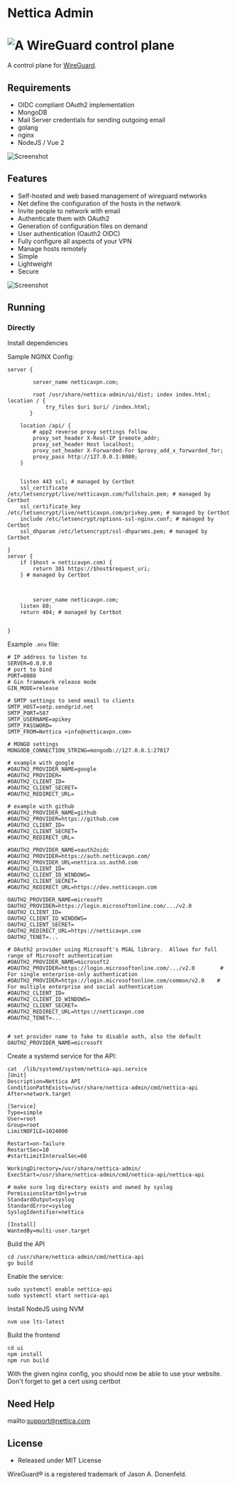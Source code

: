 # Nettica Admin

<h1><img src="./ui/src/assets/nettica.png" alt="A WireGuard control plane"></h1>

A control plane for [WireGuard](https://wireguard.com).

## Requirements

* OIDC compliant OAuth2 implementation
* MongoDB
* Mail Server credentials for sending outgoing email
* golang
* nginx
* NodeJS / Vue 2

![Screenshot](nettica-architecture.jpg)

## Features

 * Self-hosted and web based management of wireguard networks
 * Net define the configuration of the hosts in the network
 * Invite people to network with email
 * Authenticate them with OAuth2
 * Generation of configuration files on demand
 * User authentication (Oauth2 OIDC)
 * Fully configure all aspects of your VPN
 * Manage hosts remotely
 * Simple
 * Lightweight
 * Secure



![Screenshot](nettica-screenshot.png)

## Running


### Directly

Install dependencies

Sample NGINX Config:

```
server {

        server_name netticavpn.com;

        root /usr/share/nettica-admin/ui/dist; index index.html; location / {
            try_files $uri $uri/ /index.html;
       }

    location /api/ {
        # app2 reverse proxy settings follow
        proxy_set_header X-Real-IP $remote_addr;
        proxy_set_header Host localhost;
        proxy_set_header X-Forwarded-For $proxy_add_x_forwarded_for;
        proxy_pass http://127.0.0.1:8080;
    }


    listen 443 ssl; # managed by Certbot
    ssl_certificate /etc/letsencrypt/live/netticavpn.com/fullchain.pem; # managed by Certbot
    ssl_certificate_key /etc/letsencrypt/live/netticavpn.com/privkey.pem; # managed by Certbot
    include /etc/letsencrypt/options-ssl-nginx.conf; # managed by Certbot
    ssl_dhparam /etc/letsencrypt/ssl-dhparams.pem; # managed by Certbot

}
server {
    if ($host = netticavpn.com) {
        return 301 https://$host$request_uri;
    } # managed by Certbot



        server_name netticavpn.com;
    listen 80;
    return 404; # managed by Certbot


}
```

Example `.env` file:

```
# IP address to listen to
SERVER=0.0.0.0
# port to bind
PORT=8080
# Gin framework release mode
GIN_MODE=release

# SMTP settings to send email to clients
SMTP_HOST=smtp.sendgrid.net
SMTP_PORT=587
SMTP_USERNAME=apikey
SMTP_PASSWORD=
SMTP_FROM=Nettica <info@netticavpn.com>

# MONGO settings
MONGODB_CONNECTION_STRING=mongodb://127.0.0.1:27017

# example with google
#OAUTH2_PROVIDER_NAME=google
#OAUTH2_PROVIDER=
#OAUTH2_CLIENT_ID=
#OAUTH2_CLIENT_SECRET=
#OAUTH2_REDIRECT_URL=

# example with github
#OAUTH2_PROVIDER_NAME=github
#OAUTH2_PROVIDER=https://github.com
#OAUTH2_CLIENT_ID=
#OAUTH2_CLIENT_SECRET=
#OAUTH2_REDIRECT_URL=

#OAUTH2_PROVIDER_NAME=oauth2oidc
#OAUTH2_PROVIDER=https://auth.netticavpn.com/
#OAUTH2_PROVIDER_URL=nettica.us.auth0.com
#OAUTH2_CLIENT_ID=
#OAUTH2_CLIENT_ID_WINDOWS=
#OAUTH2_CLIENT_SECRET=
#OAUTH2_REDIRECT_URL=https://dev.netticavpn.com

OAUTH2_PROVIDER_NAME=microsoft
OAUTH2_PROVIDER=https://login.microsoftonline.com/.../v2.0
OAUTH2_CLIENT_ID=
OAUTH2_CLIENT_ID_WINDOWS=
OAUTH2_CLIENT_SECRET=
OAUTH2_REDIRECT_URL=https://netticavpn.com
OAUTH2_TENET=...

# OAuth2 provider using Microsoft's MSAL library.  Allows for full range of Microsoft authentication
#OAUTH2_PROVIDER_NAME=microsoft2
#OAUTH2_PROVIDER=https://login.microsoftonline.com/.../v2.0        # For single enterprise-only authentication
#OAUTH2_PROVIDER=https://login.microsoftonline.com/common/v2.0    # For multiple enterprise and social authentication
#OAUTH2_CLIENT_ID=
#OAUTH2_CLIENT_ID_WINDOWS=
#OAUTH2_CLIENT_SECRET=
#OAUTH2_REDIRECT_URL=https://netticavpn.com
#OAUTH2_TENET=...


# set provider name to fake to disable auth, also the default
OAUTH2_PROVIDER_NAME=microsoft
```

Create a systemd service for the API:

```
cat  /lib/systemd/system/nettica-api.service
[Unit]
Description=Nettica API
ConditionPathExists=/usr/share/nettica-admin/cmd/nettica-api
After=network.target

[Service]
Type=simple
User=root
Group=root
LimitNOFILE=1024000

Restart=on-failure
RestartSec=10
#startLimitIntervalSec=60

WorkingDirectory=/usr/share/nettica-admin/
ExecStart=/usr/share/nettica-admin/cmd/nettica-api/nettica-api

# make sure log directory exists and owned by syslog
PermissionsStartOnly=true
StandardOutput=syslog
StandardError=syslog
SyslogIdentifier=nettica

[Install]
WantedBy=multi-user.target
```

Build the API
```
cd /usr/share/nettica-admin/cmd/nettica-api
go build
```

Enable the service:

```
sudo systemctl enable nettica-api
sudo systemctl start nettica-api
```

Install NodeJS using NVM
```
nvm use lts-latest
```

Build the frontend

```
cd ui
npm install
npm run build
```

With the given nginx config, you should now be able to use your website.  Don't forget
to get a cert using certbot

## Need Help

mailto:support@nettica.com

## License
* Released under MIT License

WireGuard® is a registered trademark of Jason A. Donenfeld.
